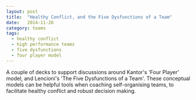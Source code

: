 ```yaml
---
layout: post
title:  "Healthy Conflict, and the Five Dysfunctions of a Team"
date:   2014-11-26
category: teams
tags:
  - healthy conflict
  - high performance teams
  - five dysfunctions
  - four player model
---
```

A couple of decks to support discussions around Kantor's 'Four Player' model, and Lencioni's 'The Five Dysfunctions of a Team'. These conceptual models can be helpful tools when coaching self-organising teams, to facilitate healthy conflict and robust decision making.

<script async class="speakerdeck-embed" data-id="c382c9c057800132613e3aa25d805968" data-ratio="1.33333333333333" src="//speakerdeck.com/assets/embed.js"></script>

<script async class="speakerdeck-embed" data-id="28533b3057920132613e3aa25d805968" data-ratio="1.33333333333333" src="//speakerdeck.com/assets/embed.js"></script>
